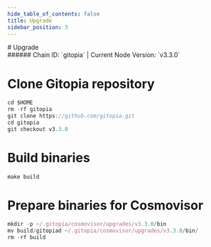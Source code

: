 ```yaml
---
hide_table_of_contents: false
title: Upgrade
sidebar_position: 3
---
```


<div class="h1-with-icon icon-gitopia">
# Upgrade
</div>
###### Chain ID: `gitopia` | Current Node Version: `v3.3.0`


# Clone Gitopia repository
```js
cd $HOME
rm -rf gitopia
git clone https://github.com/gitopia.git
cd gitopia
git checkout v3.3.0
 ```

# Build binaries
```js
make build
 ```

# Prepare binaries for Cosmovisor
```js
mkdir -p ~/.gitopia/cosmovisor/upgrades/v3.3.0/bin
mv build/gitopiad ~/.gitopia/cosmovisor/upgrades/v3.3.0/bin/
rm -rf build
```